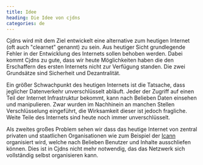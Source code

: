 ```yaml
---
title: Idee
heading: Die Idee von cjdns
categories: de
---
```

Cjdns wird mit dem Ziel entwickelt eine alternative zum heutigen Internet
(oft auch "clearnet" genannt) zu sein. Aus heutiger Sicht grundlegende Fehler
in der Entwicklung des Internets sollen behoben werden. Dabei kommt Cjdns zu
gute, dass wir heute Möglichkeiten haben die den Erschaffern des ersten
Internets nicht zur Verfügung standen. Die zwei Grundsätze sind Sicherheit und
Dezantralität.

Ein größer Schwachpunkt des heutigen Internets ist die Tatsache, dass
jeglicher Datenverkehr unverschlüsselt abläuft. Jeder der Zugriff auf einen
Teil der Internet Infrastruktur bekommt, kann nach Belieben Daten einsehen und
manipulieren. Zwar wurden im Nachhinein an manchen Stellen Verschlüsselung
eingeführt, die Wirksamkeit dieser ist jedoch fragliche. Weite Teile des
Internets sind heute noch immer unverschlüsselt.

Als zweites großes Problem sehen wir dass das heutige Internet von zentral
privaten und staatlichen Organisationen wie zum Beispiel der
[Icann](http://de.wikipedia.org/wiki/Internet_Corporation_for_Assigned_Names_and_Numbers)
organisiert wird, welche nach Belieben Benutzer und Inhalte ausschliefen können.
Dies ist in Cjdns nicht mehr notwendig, das das Netzwerk sich vollständig
selbst organisieren kann.
